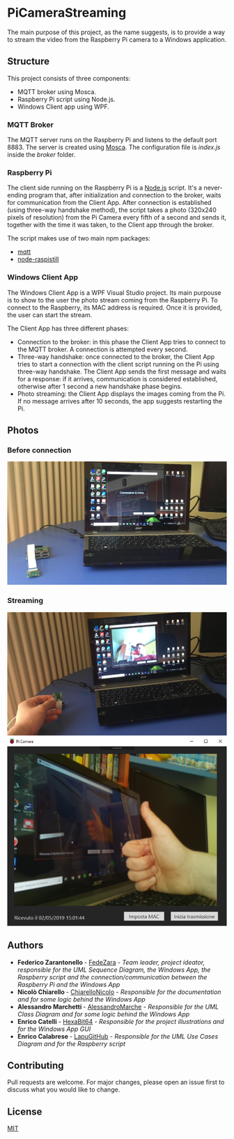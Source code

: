# PiCameraStreaming

The main purpose of this project, as the name suggests, is to provide a way to stream the video from the Raspberry Pi camera to a Windows application. 

## Structure

This project consists of three components:
- MQTT broker using Mosca.
- Raspberry Pi script using Node.js.
- Windows Client app using WPF.

### MQTT Broker

The MQTT server runs on the Raspberry Pi and listens to the default port 8883. 
The server is created using [Mosca](https://github.com/mcollina/mosca).
The configuration file is <i>index.js</i> inside the <i>broker</i> folder.

### Raspberry Pi

The client side running on the Raspberry Pi is a [Node.js](https://nodejs.org/it/) script. 
It's a never-ending program that, after initialization and connection to the broker, waits for communication from the Client App.
After connection is established (using three-way handshake method), the script takes a photo (320x240 pixels of resolution) from the Pi Camera every fifth of a second and sends it, together with the time it was taken, to the Client app through the broker.

The script makes use of two main npm packages:
- [mqtt](https://www.npmjs.com/package/mqtt)
- [node-raspistill](https://www.npmjs.com/package/node-raspistill)


### Windows Client App

The Windows Client App is a WPF Visual Studio project. Its main purpouse is to show to the user the photo stream coming from the Raspberry Pi. To connect to the Raspberry, its MAC address is required. Once it is provided, the user can start the stream.

The Client App has three different phases:
- Connection to the broker: in this phase the Client App tries to connect to the MQTT broker. A connection is attempted every second.
- Three-way handshake: once connected to the broker, the Client App tries to start a connection with the client script running on the Pi using three-way handshake. The Client App sends the first message and waits for a response: if it arrives, communication is considered established, otherwise after 1 second a new handshake phase begins.
- Photo streaming: the Client App displays the images coming from the Pi. If no message arrives after 10 seconds, the app suggests restarting the Pi.

## Photos

### Before connection
![alt text](https://github.com/FedeZara/PICameraStreaming/blob/master/documentation/images/image1.jpeg)

### Streaming
![alt text](https://github.com/FedeZara/PICameraStreaming/blob/master/documentation/images/image2.jpeg)
![alt text](https://github.com/FedeZara/PICameraStreaming/blob/master/documentation/images/image3.png)

## Authors

- <b> Federico Zarantonello </b> - [FedeZara](https://github.com/FedeZara) - <i> Team leader, project ideator, responsible for the UML Sequence Diagram, the Windows App, the Raspberry script and the connection/communication between the Raspberry Pi and the Windows App </i> 
- <b> Nicolò Chiarello </b> - [ChiarelloNicolo](https://github.com/ChiarelloNicolo) - <i> Responsible for the documentation and for some logic behind the Windows App </i>  
- <b> Alessandro Marchetti </b> - [AlessandroMarche](https://github.com/AlessandroMarche) - <i> Responsible for the UML Class Diagram and for some logic behind the Windows App </i> 
- <b> Enrico Catelli </b> - [HexaBit64](https://github.com/HexaBit64) - <i> Responsible for the project illustrations and for the Windows App GUI </i>
- <b> Enrico Calabrese </b> - [LapuGitHub](https://github.com/LapuGitHub) - <i> Responsible for the UML Use Cases Diagram and for the Raspberry script </i> 

## Contributing
Pull requests are welcome. For major changes, please open an issue first to discuss what you would like to change.

## License
[MIT](https://choosealicense.com/licenses/mit/)

